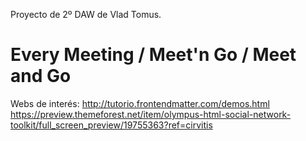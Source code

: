 Proyecto de 2º DAW de Vlad Tomus.

<h1>Every Meeting / Meet'n Go / Meet and Go</h1>


Webs de interés: 
http://tutorio.frontendmatter.com/demos.html <br>
https://preview.themeforest.net/item/olympus-html-social-network-toolkit/full_screen_preview/19755363?ref=cirvitis

